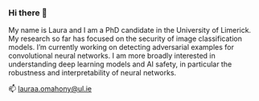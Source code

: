 ### Hi there 👋

My name is Laura and I am a PhD candidate in the University of Limerick. My research so far has focused on the security of image classification models. I’m currently working on detecting adversarial examples for convolutional neural networks. I am more broadly interested in understanding deep learning models and AI safety, in particular the robustness and interpretability of neural networks. 

📫 lauraa.omahony@ul.ie
